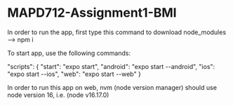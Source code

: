 # MAPD712-Assignment1-BMI

In order to run the app, first type this command to download node_modules --> npm i

To start app, use the following commands:

"scripts": {
"start": "expo start",
"android": "expo start --android",
"ios": "expo start --ios",
"web": "expo start --web"
}

<Important>
In order to run this app on web, nvm (node version manager) should use node version 16, i.e. (node v16.17.0)
